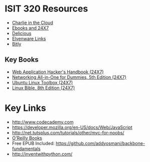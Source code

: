 ISIT 320 Resources
=========

- [Charlie in the Cloud](http://bit.ly/V5g8wF)
- [Ebooks and 24X7](http://www.bellevuecollege.edu/lmc/catalogs.html)
- [Delicious](https://delicious.com/charliecalvert)
- [Elvenware Links](http://elvenware.com/charlie/links.html)
- [Bitly](http://bitly.com/u/charliecalvert)

Key Books
---------

- [Web Application Hacker's Handbook (24X7)](http://library.books24x7.com.ezproxy.bellevuecollege.edu/toc.aspx?bkid=44458)
- [Networking All-in-One for Dummies, 5th Edition (24X7)](http://library.books24x7.com.ezproxy.bellevuecollege.edu/toc.aspx?bkid=51215)
- [Ubuntu Linux Toolbox (24X7)](http://library.books24x7.com.ezproxy.bellevuecollege.edu/toc.aspx?bookid=56414)
- [Linux Bible, 8th Edition (24X7)](http://library.books24x7.com.ezproxy.bellevuecollege.edu/toc.aspx?bkid=46293)

Key Links
=========

- <http://www.codecademy.com>
- <https://developer.mozilla.org/en-US/docs/Web/JavaScript>
- <http://net.tutsplus.com/tutorials/other/mvc-for-noobs/>
- [O'Reilly Books](http://oreilly.com/)
- Free EPUB Included: <https://github.com/addyosmani/backbone-fundamentals>
- <http://inventwithpython.com/>
